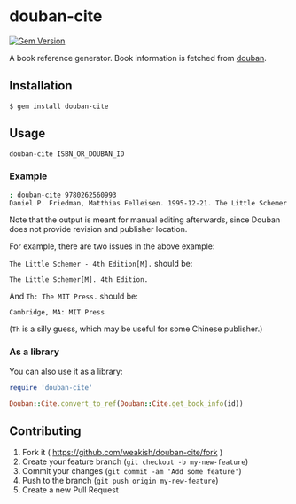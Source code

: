 # douban-cite

[![Gem Version](https://badge.fury.io/rb/douban-cite.svg)](http://badge.fury.io/rb/douban-cite)

A book reference generator. Book information is fetched from [douban](http://www.douban.com).

## Installation

    $ gem install douban-cite

## Usage

```sh
douban-cite ISBN_OR_DOUBAN_ID
```

### Example

```sh
; douban-cite 9780262560993
Daniel P. Friedman, Matthias Felleisen. 1995-12-21. The Little Schemer - 4th Edition[M]. Th: The MIT Press. ISBN 9780262560993
```

Note that the output is meant for manual editing afterwards, since Douban does not provide revision and publisher location.

For example, there are two issues in the above example:

`The Little Schemer - 4th Edition[M].` should be:


    The Little Schemer[M]. 4th Edition.

And `Th: The MIT Press.` should be:

    Cambridge, MA: MIT Press

(`Th` is a silly guess, which may be useful for some Chinese publisher.)


### As a library

You can also use it as a library:

```ruby
require 'douban-cite'

Douban::Cite.convert_to_ref(Douban::Cite.get_book_info(id))
```

## Contributing

1. Fork it ( https://github.com/weakish/douban-cite/fork )
2. Create your feature branch (`git checkout -b my-new-feature`)
3. Commit your changes (`git commit -am 'Add some feature'`)
4. Push to the branch (`git push origin my-new-feature`)
5. Create a new Pull Request
